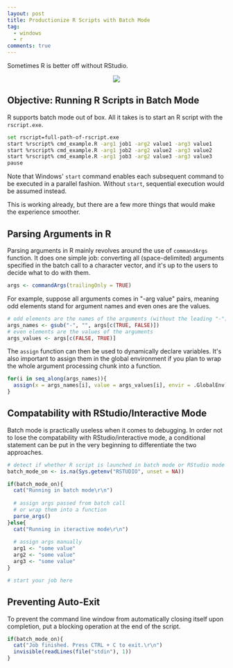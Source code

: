 ```yaml
---
layout: post
title: Productionize R Scripts with Batch Mode
tag:
  - windows
  - r
comments: true
---
```


Sometimes R is better off without RStudio.

<p align="center">
  <img src="https://shawenyao.github.io/R/images/cmd_example.png" />
</p>

## Objective: Running R Scripts in Batch Mode
R supports batch mode out of box. All it takes is to start an R script with the `rscript.exe`.
```bash
set rscript=full-path-of-rscript.exe
start %rscript% cmd_example.R -arg1 job1 -arg2 value1 -arg3 value1
start %rscript% cmd_example.R -arg1 job2 -arg2 value2 -arg3 value2
start %rscript% cmd_example.R -arg1 job3 -arg2 value3 -arg3 value3
pause
```
Note that Windows' `start` command enables each subsequent command to be executed in a parallel fashion. Without `start`, sequential execution would be assumed instead.

This is working already, but there are a few more things that would make the experience smoother.

## Parsing Arguments in R
Parsing arguments in R mainly revolves around the use of `commandArgs` function. It does one simple job: converting all (space-delimited) arguments specified in the batch call to a character vector, and it's up to the users to decide what to do with them.
```r
args <- commandArgs(trailingOnly = TRUE)
```

For example, suppose all arguments comes in "-arg value" pairs, meaning odd elements stand for argument names and even ones are the values.
```r
# odd elements are the names of the arguments (without the leading "-")
args_names <- gsub("-", "", args[c(TRUE, FALSE)])
# even elements are the values of the arguments
args_values <- args[c(FALSE, TRUE)]
```

The `assign` function can then be used to dynamically declare variables. It's also important to assign them in the global environment if you plan to wrap the whole argument processing chunk into a function.
```r
for(i in seq_along(args_names)){
  assign(x = args_names[i], value = args_values[i], envir = .GlobalEnv)
}
```
  
## Compatability with RStudio/Interactive Mode
Batch mode is practically useless when it comes to debugging. In order not to lose the compatability with RStudio/interactive mode, a conditional statement can be put in the very beginning to differentiate the two approaches.
```r
# detect if whether R script is launched in batch mode or RStudio mode
batch_mode_on <- is.na(Sys.getenv("RSTUDIO", unset = NA))

if(batch_mode_on){
  cat("Running in batch mode\r\n")
  
  # assign args passed from batch call
  # or wrap them into a function
  parse_args()
}else{
  cat("Running in iteractive mode\r\n")
  
  # assign args manually
  arg1 <- "some value"
  arg2 <- "some value"
  arg3 <- "some value"
}

# start your job here
```

## Preventing Auto-Exit
To prevent the command line window from automatically closing itself upon completion, put a blocking operation at the end of the script.
```r
if(batch_mode_on){
  cat("Job finished. Press CTRL + C to exit.\r\n")
  invisible(readLines(file("stdin"), 1))
}
```
